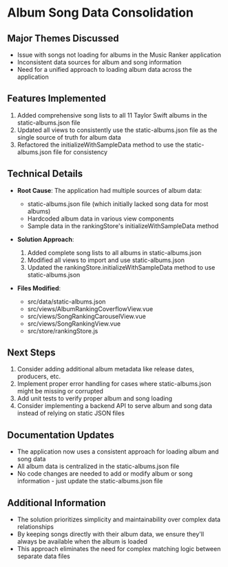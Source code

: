# Album Song Data Consolidation

## Major Themes Discussed
- Issue with songs not loading for albums in the Music Ranker application
- Inconsistent data sources for album and song information
- Need for a unified approach to loading album data across the application

## Features Implemented
1. Added comprehensive song lists to all 11 Taylor Swift albums in the static-albums.json file
2. Updated all views to consistently use the static-albums.json file as the single source of truth for album data
3. Refactored the initializeWithSampleData method to use the static-albums.json file for consistency

## Technical Details
- **Root Cause**: The application had multiple sources of album data:
  - static-albums.json file (which initially lacked song data for most albums)
  - Hardcoded album data in various view components
  - Sample data in the rankingStore's initializeWithSampleData method
  
- **Solution Approach**:
  1. Added complete song lists to all albums in static-albums.json
  2. Modified all views to import and use static-albums.json
  3. Updated the rankingStore.initializeWithSampleData method to use static-albums.json

- **Files Modified**:
  - src/data/static-albums.json
  - src/views/AlbumRankingCoverflowView.vue
  - src/views/SongRankingCarouselView.vue
  - src/views/SongRankingView.vue
  - src/store/rankingStore.js

## Next Steps
1. Consider adding additional album metadata like release dates, producers, etc.
2. Implement proper error handling for cases where static-albums.json might be missing or corrupted
3. Add unit tests to verify proper album and song loading
4. Consider implementing a backend API to serve album and song data instead of relying on static JSON files

## Documentation Updates
- The application now uses a consistent approach for loading album and song data
- All album data is centralized in the static-albums.json file
- No code changes are needed to add or modify album or song information - just update the static-albums.json file

## Additional Information
- The solution prioritizes simplicity and maintainability over complex data relationships
- By keeping songs directly with their album data, we ensure they'll always be available when the album is loaded
- This approach eliminates the need for complex matching logic between separate data files
